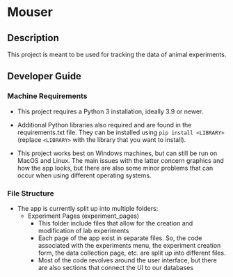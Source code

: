 # Mouser

## Description

This project is meant to be used for tracking the data of animal experiments.

## Developer Guide

### Machine Requirements

- This project requires a Python 3 installation, ideally 3.9 or newer.

- Additional Python libraries also required and are found in the requirements.txt file. They can be installed using `pip install <LIBRARY>` (replace `<LIBRARY>` with the library that you want to install).

- This project works best on Windows machines, but can still be run on MacOS and Linux. The main issues with the latter concern graphics and how the app looks, but there are also some minor problems that can occur when using different operating systems.

### File Structure

- The app is currently split up into multiple folders:
  - Experiment Pages (experiment_pages)
    - This folder include files that allow for the creation and modification of lab experiments
    - Each page of the app exist in separate files. So, the code associated with the experiments menu, the experiment creation form, the data collection page, etc. are split up into different files.
    - Most of the code revolves around the user interface, but there are also sections that connect the UI to our databases
